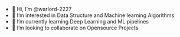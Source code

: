 - 👋 Hi, I’m @warlord-2227
- 👀 I’m interested in Data Structure and Machine learning Algorithms
- 🌱 I’m currently learning Deep Learning and ML pipelines
- 💞️ I’m looking to collaborate on Opensource Projects 


<!---
warlord-2227/warlord-2227 is a ✨ special ✨ repository because its `README.md` (this file) appears on your GitHub profile.
You can click the Preview link to take a look at your changes.
--->
